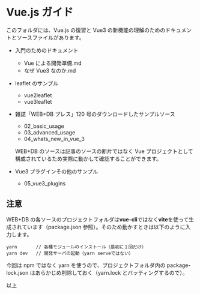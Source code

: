 # Vue.js ガイド

このフォルダには、Vue.js の復習と Vue3 の新機能の理解のためのドキュメントとソースファイルがあります。

- 入門のためのドキュメント
  - Vue による開発準備.md
  - なぜ Vue3 なのか.md
- leaflet のサンプル
  - vue2leaflet
  - vue3leaflet
- 雑誌「WEB+DB プレス」120 号のダウンロードしたサンプルソース

  - 02_basic_usage
  - 03_advanced_usage
  - 04_whats_new_in_vue_3

  WEB+DB のソースは記事のソースの断片ではなく Vue プロジェクトとして構成されているため実際に動かして確認することができます。

- Vue3 プラグインその他のサンプル
  - 05_vue3_plugins

## 注意

WEB+DB の各ソースのプロジェクトフォルダは**vue-cli**ではなく**vite**を使って生成されています（package.json 参照）。そのため動かすときは以下のように入力します。

```shell
yarn       // 各種モジュールのインストール（最初に１回だけ）
yarn dev   // 開発サーバの起動（yarn serveではない）
```

今回は npm ではなく yarn を使うので、プロジェクトフォルダ内の package-lock.json はあらかじめ削除しておく（yarn.lock とバッティングするので）。

以上
